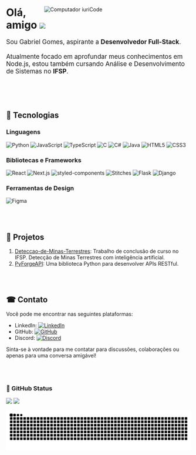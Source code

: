 <!-- Área Principal -->
<div>
    <img src="https://raw.githubusercontent.com/MicaelliMedeiros/micaellimedeiros/master/image/computer-illustration.png" width="400px" align="right" alt="Computador iuriCode">
    <h1>Olá, amigo <img src="https://media.giphy.com/media/hvRJCLFzcasrR4ia7z/giphy.gif" width="28"></h1>
    <p align="left" style="font-size: 17px">
        Sou Gabriel Gomes, aspirante a <strong>Desenvolvedor Full-Stack</strong>.<br><br>
        Atualmente focado em aprofundar meus conhecimentos em Node.js, estou também cursando Análise e Desenvolvimento de Sistemas no <strong>IFSP</strong>. 
    </p>
</div>

<br/><br/><br/>

<!-- Linguagens e Tecnologias -->
## 🚀 Tecnologias

### Linguagens
  ![Python](https://img.shields.io/badge/Python-3776AB?style=for-the-badge&logo=python&logoColor=white)
  ![JavaScript](https://img.shields.io/badge/JavaScript-F7DF1E?style=for-the-badge&logo=javascript&logoColor=black)
  ![TypeScript](https://img.shields.io/badge/TypeScript-007ACC?style=for-the-badge&logo=typescript&logoColor=white)
  ![C](https://img.shields.io/badge/C-00599C?style=for-the-badge&logo=c&logoColor=white)
  ![C#](https://img.shields.io/badge/C%23-239120?style=for-the-badge&logo=c-sharp&logoColor=white)
  ![Java](https://img.shields.io/badge/Java-ED8B00?style=for-the-badge&logo=java&logoColor=white)
  ![HTML5](https://img.shields.io/badge/HTML5-E34F26?style=for-the-badge&logo=html5&logoColor=white)
  ![CSS3](https://img.shields.io/badge/CSS3-1572B6?style=for-the-badge&logo=css3&logoColor=white)

### Bibliotecas e Frameworks
  ![React](https://img.shields.io/badge/React-20232A?style=for-the-badge&logo=react&logoColor=61DAFB)
  ![Next.js](https://img.shields.io/badge/Next.js-000000?style=for-the-badge&logo=next.js&logoColor=white)
  ![styled-components](https://img.shields.io/badge/styled--components-DB7093?style=for-the-badge&logo=styled-components&logoColor=white)
  ![Stitches](https://img.shields.io/badge/Stitches-7928CA?style=for-the-badge&logo=stitches&logoColor=white)
  ![Flask](https://img.shields.io/badge/Flask-000000?style=for-the-badge&logo=flask&logoColor=white)
  ![Django](https://img.shields.io/badge/Django-092E20?style=for-the-badge&logo=django&logoColor=white)

### Ferramentas de Design
  ![Figma](https://img.shields.io/badge/Figma-F24E1E?style=for-the-badge&logo=figma&logoColor=white)

<br/><br/>

<!-- Projetos -->
## 🚀 Projetos
  1. [Deteccao-de-Minas-Terrestres](https://github.com/Bielgomes/Deteccao-de-Minas-Terrestres-uma-abordagem-com-inteligencia-artificial): Trabalho de conclusão de curso no IFSP. Detecção de Minas Terrestres com inteligência artificial.
  2. [PyForgeAPI](https://github.com/Bielgomes/PyForgeAPI): Uma biblioteca Python para desenvolver APIs RESTful.

<br/><br/>

<!-- Contato -->
## ☎ Contato
  Você pode me encontrar nas seguintes plataformas:
  - LinkedIn: [![LinkedIn](https://img.shields.io/badge/LinkedIn-0077B5?style=for-the-badge&logo=linkedin&logoColor=white)](https://www.linkedin.com/in/bielgdsilva)
  - GitHub: [![GitHub](https://img.shields.io/badge/GitHub-100000?style=for-the-badge&logo=github&logoColor=white)](https://github.com/Bielgomes)
  - Discord: [![Discord](https://img.shields.io/badge/Discord-5662F6?style=for-the-badge&logo=discord&logoColor=white)](https://discord.gg/hU27wXZEns)
  
  Sinta-se à vontade para me contatar para discussões, colaborações ou apenas para uma conversa amigável!

<br/><br/>

<!-- Seção de Estatísticas do GitHub -->
<div>
    <h3>🖖 GitHub Status</h3>
    <img src="https://github-readme-stats.vercel.app/api?username=Bielgomes&show_icons=true&theme=tokyonight" width="400">
    <img src="https://github-readme-stats.vercel.app/api/top-langs/?username=Bielgomes&layout=compact&theme=tokyonight" width="335">
</div>

<!-- Snake Animation -->
![Snake animation](https://github.com/bielgomes/bielgomes/blob/output/github-contribution-grid-snake-dark.svg)
